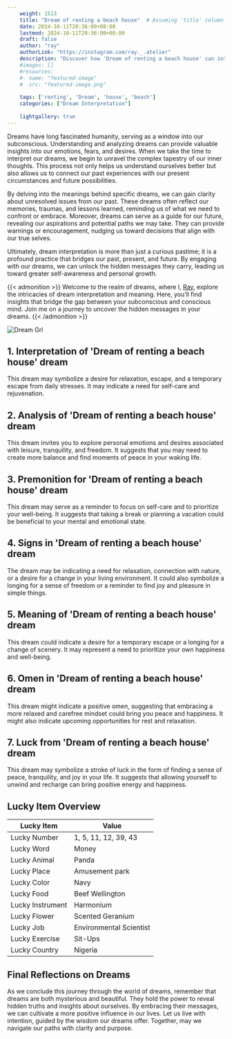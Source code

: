 ```yaml
---
    weight: 1513
    title: "Dream of renting a beach house"  # Assuming 'title' column exists
    date: 2024-10-11T20:36:00+08:00
    lastmod: 2024-10-11T20:36:00+08:00
    draft: false
    author: "ray"
    authorLink: "https://instagram.com/ray._.atelier"
    description: "Discover how 'Dream of renting a beach house' can interpret your future and uncover its significant meanings in your life."
    #images: []
    #resources:
    #- name: "featured-image"
    #  src: "featured-image.png"
    
    tags: ['renting', 'Dream', 'house', 'beach']
    categories: ["Dream Interpretation"]
    
    lightgallery: true
---
```

    
Dreams have long fascinated humanity, serving as a window into our subconscious. Understanding and analyzing dreams can provide valuable insights into our emotions, fears, and desires. When we take the time to interpret our dreams, we begin to unravel the complex tapestry of our inner thoughts. This process not only helps us understand ourselves better but also allows us to connect our past experiences with our present circumstances and future possibilities.

By delving into the meanings behind specific dreams, we can gain clarity about unresolved issues from our past. These dreams often reflect our memories, traumas, and lessons learned, reminding us of what we need to confront or embrace. Moreover, dreams can serve as a guide for our future, revealing our aspirations and potential paths we may take. They can provide warnings or encouragement, nudging us toward decisions that align with our true selves.

Ultimately, dream interpretation is more than just a curious pastime; it is a profound practice that bridges our past, present, and future. By engaging with our dreams, we can unlock the hidden messages they carry, leading us toward greater self-awareness and personal growth.

{{< admonition >}}
Welcome to the realm of dreams, where I, [Ray](https://instagram.com/ray._.atelier), explore the intricacies of dream interpretation and meaning. Here, you’ll find insights that bridge the gap between your subconscious and conscious mind. Join me on a journey to uncover the hidden messages in your dreams.
{{< /admonition >}}

![Dream Grl](https://cdn.pixabay.com/photo/2017/11/02/03/35/gothic-2910057_1280.jpg "Dream Grl")

## 1. Interpretation of 'Dream of renting a beach house' dream
 This dream may symbolize a desire for relaxation, escape, and a temporary escape from daily stresses. It may indicate a need for self-care and rejuvenation.

## 2. Analysis of 'Dream of renting a beach house' dream
 This dream invites you to explore personal emotions and desires associated with leisure, tranquility, and freedom. It suggests that you may need to create more balance and find moments of peace in your waking life.

## 3. Premonition for 'Dream of renting a beach house' dream
 This dream may serve as a reminder to focus on self-care and to prioritize your well-being. It suggests that taking a break or planning a vacation could be beneficial to your mental and emotional state.

## 4. Signs in 'Dream of renting a beach house' dream
 The dream may be indicating a need for relaxation, connection with nature, or a desire for a change in your living environment. It could also symbolize a longing for a sense of freedom or a reminder to find joy and pleasure in simple things.

## 5. Meaning of 'Dream of renting a beach house' dream
 This dream could indicate a desire for a temporary escape or a longing for a change of scenery. It may represent a need to prioritize your own happiness and well-being.

## 6. Omen in 'Dream of renting a beach house' dream
 This dream might indicate a positive omen, suggesting that embracing a more relaxed and carefree mindset could bring you peace and happiness. It might also indicate upcoming opportunities for rest and relaxation.

## 7. Luck from 'Dream of renting a beach house' dream
 This dream may symbolize a stroke of luck in the form of finding a sense of peace, tranquility, and joy in your life. It suggests that allowing yourself to unwind and recharge can bring positive energy and happiness.

## Lucky Item Overview
| Lucky Item          | Value              |
|---------------|--------------------|
| Lucky Number        | 1, 5, 11, 12, 39, 43  |
| Lucky Word          | Money |
| Lucky Animal        | Panda |
| Lucky Place         | Amusement park     |
| Lucky Color         | Navy     |
| Lucky Food          | Beef Wellington      |
| Lucky Instrument    | Harmonium |
| Lucky Flower        | Scented Geranium    |
| Lucky Job           | Environmental Scientist       |
| Lucky Exercise      | Sit-Ups  |
| Lucky Country       | Nigeria    |


##  Final Reflections on Dreams

As we conclude this journey through the world of dreams, remember that dreams are both mysterious and beautiful. They hold the power to reveal hidden truths and insights about ourselves. By embracing their messages, we can cultivate a more positive influence in our lives. Let us live with intention, guided by the wisdom our dreams offer. Together, may we navigate our paths with clarity and purpose.
